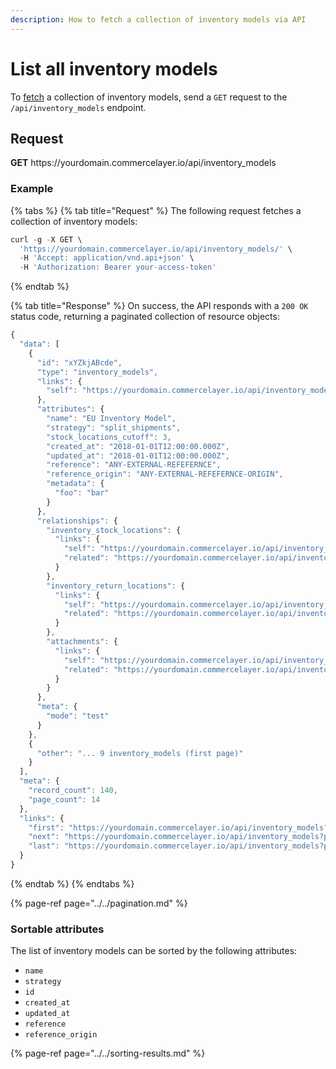 ```yaml
---
description: How to fetch a collection of inventory models via API
---
```


# List all inventory models

To <a href="https://docs.commercelayer.io/developers/fetching-resources" target="_blank">fetch</a> a collection of inventory models, send a `GET` request to the `/api/inventory_models` endpoint.

## Request

**GET** https://<i></i>yourdomain.commercelayer.io/api/inventory_models

### **Example**

{% tabs %}
{% tab title="Request" %}
The following request fetches a collection of inventory models:

```javascript
curl -g -X GET \
  'https://yourdomain.commercelayer.io/api/inventory_models/' \
  -H 'Accept: application/vnd.api+json' \
  -H 'Authorization: Bearer your-access-token'
```
{% endtab %}

{% tab title="Response" %}
On success, the API responds with a `200 OK` status code, returning a paginated collection of resource objects:

```javascript
{
  "data": [
    {
      "id": "xYZkjABcde",
      "type": "inventory_models",
      "links": {
        "self": "https://yourdomain.commercelayer.io/api/inventory_models/xYZkjABcde"
      },
      "attributes": {
        "name": "EU Inventory Model",
        "strategy": "split_shipments",
        "stock_locations_cutoff": 3,
        "created_at": "2018-01-01T12:00:00.000Z",
        "updated_at": "2018-01-01T12:00:00.000Z",
        "reference": "ANY-EXTERNAL-REFEFERNCE",
        "reference_origin": "ANY-EXTERNAL-REFEFERNCE-ORIGIN",
        "metadata": {
          "foo": "bar"
        }
      },
      "relationships": {
        "inventory_stock_locations": {
          "links": {
            "self": "https://yourdomain.commercelayer.io/api/inventory_models/xYZkjABcde/relationships/inventory_stock_locations",
            "related": "https://yourdomain.commercelayer.io/api/inventory_models/xYZkjABcde/inventory_stock_locations"
          }
        },
        "inventory_return_locations": {
          "links": {
            "self": "https://yourdomain.commercelayer.io/api/inventory_models/xYZkjABcde/relationships/inventory_return_locations",
            "related": "https://yourdomain.commercelayer.io/api/inventory_models/xYZkjABcde/inventory_return_locations"
          }
        },
        "attachments": {
          "links": {
            "self": "https://yourdomain.commercelayer.io/api/inventory_models/xYZkjABcde/relationships/attachments",
            "related": "https://yourdomain.commercelayer.io/api/inventory_models/xYZkjABcde/attachments"
          }
        }
      },
      "meta": {
        "mode": "test"
      }
    },
    {
      "other": "... 9 inventory_models (first page)"
    }
  ],
  "meta": {
    "record_count": 140,
    "page_count": 14
  },
  "links": {
    "first": "https://yourdomain.commercelayer.io/api/inventory_models?page[number]=1&page[size]=10",
    "next": "https://yourdomain.commercelayer.io/api/inventory_models?page[number]=2&page[size]=10",
    "last": "https://yourdomain.commercelayer.io/api/inventory_models?page[number]=14&page[size]=10"
  }
}
```
{% endtab %}
{% endtabs %}

{% page-ref page="../../pagination.md" %}

### Sortable attributes

The list of inventory models can be sorted by the following attributes:

* `name`
* `strategy`
* `id`
* `created_at`
* `updated_at`
* `reference`
* `reference_origin`

{% page-ref page="../../sorting-results.md" %}

